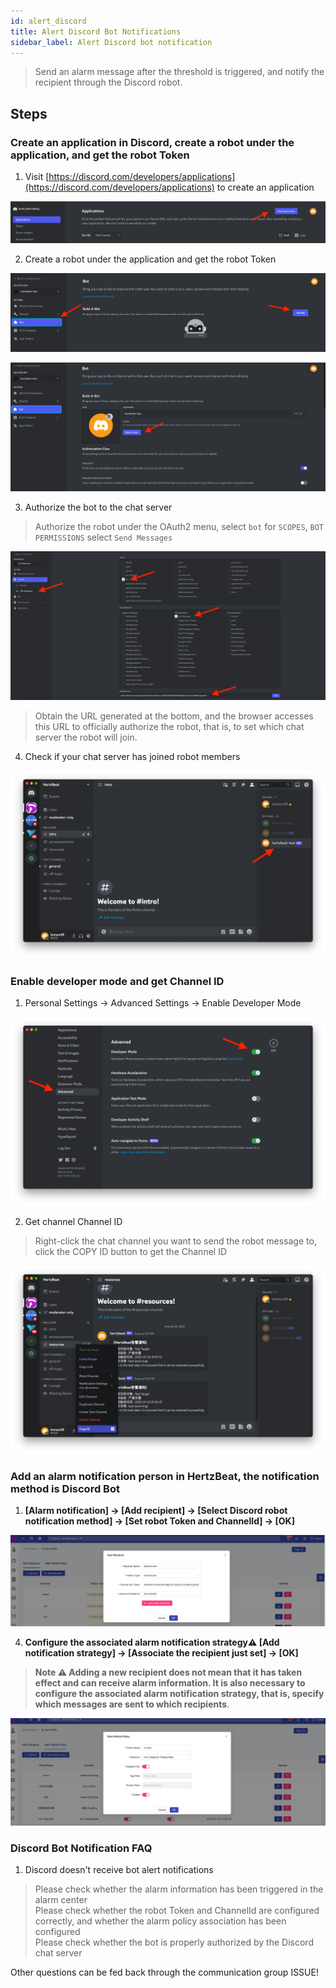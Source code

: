 ```yaml
---
id: alert_discord
title: Alert Discord Bot Notifications
sidebar_label: Alert Discord bot notification
---
```


> Send an alarm message after the threshold is triggered, and notify the recipient through the Discord robot.

## Steps

### Create an application in Discord, create a robot under the application, and get the robot Token

1. Visit [https://discord.com/developers/applications](https://discord.com/developers/applications) to create an application

![bot](/img/docs/help/discord-bot-1.png)

2. Create a robot under the application and get the robot Token

![bot](/img/docs/help/discord-bot-2.png)

![bot](/img/docs/help/discord-bot-3.png)

3. Authorize the bot to the chat server

> Authorize the robot under the OAuth2 menu, select `bot` for `SCOPES`, `BOT PERMISSIONS` select `Send Messages`

![bot](/img/docs/help/discord-bot-4.png)

> Obtain the URL generated at the bottom, and the browser accesses this URL to officially authorize the robot, that is, to set which chat server the robot will join.

4. Check if your chat server has joined robot members

![bot](/img/docs/help/discord-bot-5.png)

### Enable developer mode and get Channel ID

1. Personal Settings -> Advanced Settings -> Enable Developer Mode

![bot](/img/docs/help/discord-bot-6.png)

2. Get channel Channel ID

> Right-click the chat channel you want to send the robot message to, click the COPY ID button to get the Channel ID

![bot](/img/docs/help/discord-bot-7.png)


### Add an alarm notification person in HertzBeat, the notification method is Discord Bot

1. **[Alarm notification] -> [Add recipient] -> [Select Discord robot notification method] -> [Set robot Token and ChannelId] -> [OK]**

![email](/img/docs/help/discord-bot-8.png)

4. **Configure the associated alarm notification strategy⚠️ [Add notification strategy] -> [Associate the recipient just set] -> [OK]**

> **Note ⚠️ Adding a new recipient does not mean that it has taken effect and can receive alarm information. It is also necessary to configure the associated alarm notification strategy, that is, specify which messages are sent to which recipients**.

![email](/img/docs/help/alert-notice-policy.png)


### Discord Bot Notification FAQ   

1. Discord doesn't receive bot alert notifications   

> Please check whether the alarm information has been triggered in the alarm center   
> Please check whether the robot Token and ChannelId are configured correctly, and whether the alarm policy association has been configured   
> Please check whether the bot is properly authorized by the Discord chat server   

Other questions can be fed back through the communication group ISSUE!
